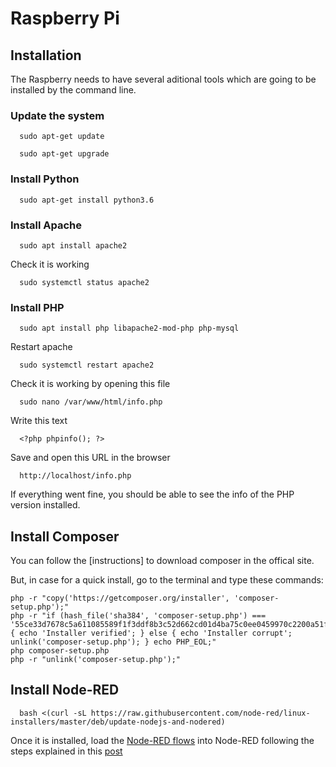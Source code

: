# Raspberry Pi 

## Installation

The Raspberry needs to have several aditional tools which are going to be installed by the command line.

### Update the system

      sudo apt-get update

      sudo apt-get upgrade

### Install Python

      sudo apt-get install python3.6

### Install Apache

      sudo apt install apache2
    
Check it is working

      sudo systemctl status apache2

### Install PHP

      sudo apt install php libapache2-mod-php php-mysql

Restart apache

      sudo systemctl restart apache2

Check it is working by opening this file

      sudo nano /var/www/html/info.php

Write this text

      <?php phpinfo(); ?>

Save and open this URL in the browser

      http://localhost/info.php

If everything went fine, you should be able to see the info of the PHP version installed.

## Install Composer

You can follow the [instructions] to download composer in the offical site.

But, in case for a quick install, go to the terminal and type these commands:
```
php -r "copy('https://getcomposer.org/installer', 'composer-setup.php');"
php -r "if (hash_file('sha384', 'composer-setup.php') === '55ce33d7678c5a611085589f1f3ddf8b3c52d662cd01d4ba75c0ee0459970c2200a51f492d557530c71c15d8dba01eae') { echo 'Installer verified'; } else { echo 'Installer corrupt'; unlink('composer-setup.php'); } echo PHP_EOL;"
php composer-setup.php
php -r "unlink('composer-setup.php');"
```



## Install Node-RED

      bash <(curl -sL https://raw.githubusercontent.com/node-red/linux-installers/master/deb/update-nodejs-and-nodered)

Once it is installed, load the [Node-RED flows](./noderedflows) into Node-RED following the steps explained in this [post](https://nodered.org/docs/user-guide/editor/workspace/import-export)